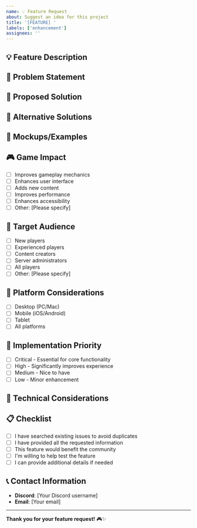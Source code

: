 ```yaml
---
name: 💡 Feature Request
about: Suggest an idea for this project
title: '[FEATURE] '
labels: ['enhancement']
assignees: ''
---
```


## 💡 Feature Description
<!-- A clear and concise description of the feature you'd like. -->

## 🎯 Problem Statement
<!-- A clear and concise description of what problem this feature would solve. -->

## 💭 Proposed Solution
<!-- A clear and concise description of how you would like this feature to work. -->

## 🔄 Alternative Solutions
<!-- A clear and concise description of any alternative solutions or features you've considered. -->

## 🎨 Mockups/Examples
<!-- If applicable, add mockups, screenshots, or examples of similar features. -->

## 🎮 Game Impact
<!-- How would this feature enhance the gaming experience? -->
- [ ] Improves gameplay mechanics
- [ ] Enhances user interface
- [ ] Adds new content
- [ ] Improves performance
- [ ] Enhances accessibility
- [ ] Other: [Please specify]

## 🎯 Target Audience
<!-- Who would benefit most from this feature? -->
- [ ] New players
- [ ] Experienced players
- [ ] Content creators
- [ ] Server administrators
- [ ] All players
- [ ] Other: [Please specify]

## 📱 Platform Considerations
<!-- Which platforms should this feature support? -->
- [ ] Desktop (PC/Mac)
- [ ] Mobile (iOS/Android)
- [ ] Tablet
- [ ] All platforms

## 🚀 Implementation Priority
<!-- How important is this feature? -->
- [ ] Critical - Essential for core functionality
- [ ] High - Significantly improves experience
- [ ] Medium - Nice to have
- [ ] Low - Minor enhancement

## 🔧 Technical Considerations
<!-- Any technical details or constraints to consider? -->

## 📋 Checklist
<!-- Please check the boxes that apply: -->
- [ ] I have searched existing issues to avoid duplicates
- [ ] I have provided all the requested information
- [ ] This feature would benefit the community
- [ ] I'm willing to help test the feature
- [ ] I can provide additional details if needed

## 📞 Contact Information
<!-- Optional: If you'd like to be contacted for follow-up -->
- **Discord**: [Your Discord username]
- **Email**: [Your email]

---

**Thank you for your feature request!** 🎮✨ 